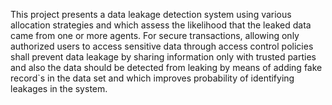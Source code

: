 This project presents a data leakage detection system using various allocation 
strategies and which assess the likelihood that the leaked data came from one or more agents. For secure transactions, allowing only
authorized users to access sensitive data through access control policies shall prevent data leakage by sharing information only with
trusted parties and also the data should be detected from leaking by means of adding fake record`s in the data set and which improves
probability of identifying leakages in the system. 
